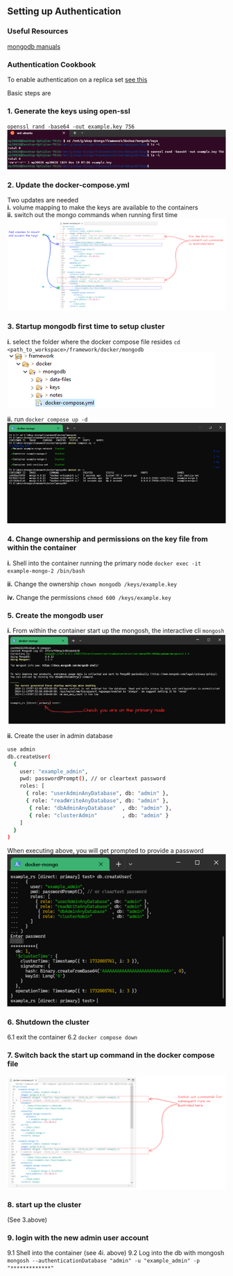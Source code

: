 ## Setting up Authentication

### Useful Resources
[mongodb manuals](https://www.mongodb.com/docs/manual/tutorial/configure-scram-client-authentication/)


### Authentication Cookbook

To enable authentication on a replica set [see this](https://www.mongodb.com/docs/manual/tutorial/enforce-keyfile-access-control-in-existing-replica-set/)

Basic steps are

### 1. Generate the keys using open-ssl
`openssl rand -base64 -out example.key 756` <br/>
![01-generate-keys](assets/mongo-01-generate-keys.png)

### 2. Update the docker-compose.yml 
Two updates are needed<br/>
**i.** volume mapping to make the keys are available to the containers<br/>
**ii.** switch out the mongo commands when running first time<br/>
![02-first-run-docker-compose](assets/mongo-02-first-run-docker-compose.png)<br/>

### 3. Startup mongodb first time to setup cluster
**i.** select the folder where the docker compose file resides `cd <path_to_workspace>/framework/docker/mongodb`<br/>
   ![03-select-docker-compose-file](assets/mongo-03-select-docker-compose-file.png)<br/>
   
**ii.** run `docker compose up -d`
   ![04-startup-mongo-first-time](assets/mongo-04-startup-mongo-first-time.png)

### 4. Change ownership and permissions on the key file from within the container
   
**i.** Shell into the container running the primary node `docker exec -it example-mongo-2 /bin/bash`<br/>

**ii.** Change the ownership `chown mongodb /keys/example.key`<br/>

**iv.** Change the permissions `chmod 600 /keys/example.key`<br/>
  
   
### 5. Create the mongodb user
**i.** From within the container start up the mongosh, the interactive cli `mongosh`<br/>
![06-startup-mongsh](assets/mongo-06-startup-mongsh.png)<br/>

**ii.** Create the user in admin database<br/>
```bash
use admin
db.createUser(
  {
    user: "example_admin",
    pwd: passwordPrompt(), // or cleartext password
    roles: [
      { role: "userAdminAnyDatabase", db: "admin" },
      { role: "readWriteAnyDatabase", db: "admin" },
	   { role: "dbAdminAnyDatabase"  , db: "admin" },
	   { role: "clusterAdmin"        , db: "admin" }      
    ]
  }
)
```
When executing above, you will get prompted to provide a password<br/>
![07-create-mongo-user](assets/mongo-07-create-mongo-user.png)

### 6. Shutdown the cluster
   6.1 exit the container
   6.2 `docker compose down`
   
### 7. Switch back the start up command in the docker compose file
  ![08-switch-back-docker-compose-commands](assets/mongo-08-switch-back-docker-compose-commands.png)

### 8. start up the cluster
   (See 3.above)

### 9. login with the new admin user account
   9.1  Shell into the container (see 4i. above)
   9.2  Log into the db with mongosh `mongosh --authenticationDatabase "admin" -u "example_admin" -p "*************"`



